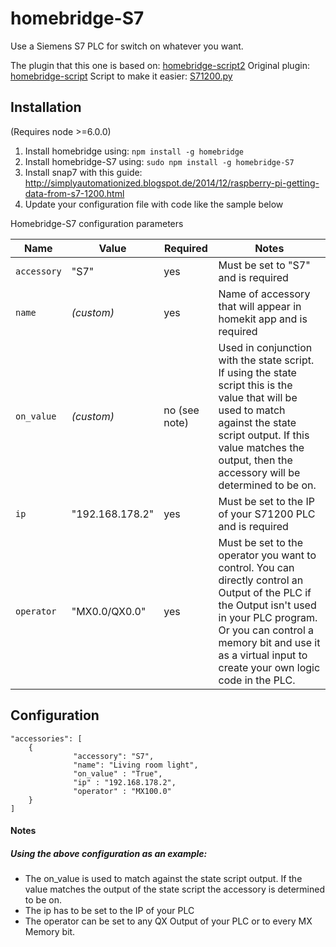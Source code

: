 homebridge-S7
==============

Use a Siemens S7 PLC for switch on whatever you want.

The plugin that this one is based on: [homebridge-script2](https://github.com/pponce/homebridge-script2)
Original plugin: [homebridge-script](https://github.com/xxcombat/homebridge-script)
Script to make it easier: [S71200.py](https://github.com/SimplyAutomationized/raspberrypi/raw/master/S7-1200pi/S71200.py)

## Installation
(Requires node >=6.0.0)

1. Install homebridge using: `npm install -g homebridge`
2. Install homebridge-S7 using: `sudo npm install -g homebridge-S7`
3. Install snap7 with this guide: http://simplyautomationized.blogspot.de/2014/12/raspberry-pi-getting-data-from-s7-1200.html
4. Update your configuration file with code like the sample below

Homebridge-S7 configuration parameters

Name | Value | Required | Notes
----------- | ------- | --------- | --------------
`accessory` | "S7" | yes | Must be set to "S7" and is required
`name` | _(custom)_ | yes | Name of accessory that will appear in homekit app and is required
`on_value` | _(custom)_ | no (see note) | Used in conjunction with the state script. If using the state script this is the value that will be used to match against the state script output. If this value matches the output, then the accessory will be determined to be on.
`ip` | "192.168.178.2" | yes | Must be set to the IP of your S71200 PLC and is required
`operator` | "MX0.0/QX0.0" | yes | Must be set to the operator you want to control. You can directly control an Output of the PLC if the Output isn't used in your PLC program. Or you can control a memory bit and use it as a virtual input to create your own logic code in the PLC.

## Configuration

```
"accessories": [
	{
              "accessory": "S7",
              "name": "Living room light",
              "on_value" : "True",
              "ip" : "192.168.178.2",
              "operator" : "MX100.0"
	}
]
```
#### Notes
##### Using the above configuration as an example:
- The on_value is used to match against the state script output. If the value matches the output of the state script the accessory is determined to be on.
- The ip has to be set to the IP of your PLC
- The operator can be set to any QX Output of your PLC or to every MX Memory bit.
